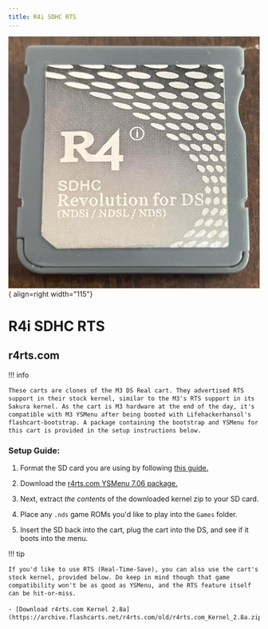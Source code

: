 ```yaml
---
title: R4i SDHC RTS
---
```


![R4i SDHC RTS](../images/r4rts.jpg){ align=right width="115"}
# R4i SDHC RTS
## r4rts.com

!!! info

    These carts are clones of the M3 DS Real cart. They advertised RTS support in their stock kernel, similar to the M3's RTS support in its Sakura kernel. As the cart is M3 hardware at the end of the day, it's compatible with M3 YSMenu after being booted with Lifehackerhansol's flashcart-bootstrap. A package containing the bootstrap and YSMenu for this cart is provided in the setup instructions below.

### Setup Guide:

1. Format the SD card you are using by following [this guide.](https://wiki.hacks.guide/wiki/Formatting_an_SD_card)

1. Download the [r4rts.com YSMenu 7.06 package.](https://github.com/Sanrax/YSMenu-Custom-Packages/releases/download/v7.06/r4rts.com_YSMenu_7.06.zip)

1. Next, extract *the contents* of the downloaded kernel zip to your SD card.

1. Place any `.nds` game ROMs you'd like to play into the `Games` folder.

1. Insert the SD back into the cart, plug the cart into the DS, and see if it boots into the menu.

!!! tip

    If you'd like to use RTS (Real-Time-Save), you can also use the cart's stock kernel, provided below. Do keep in mind though that game compatibility won't be as good as YSMenu, and the RTS feature itself can be hit-or-miss.

    - [Download r4rts.com Kernel 2.8a](https://archive.flashcarts.net/r4rts.com/old/r4rts.com_Kernel_2.8a.zip)